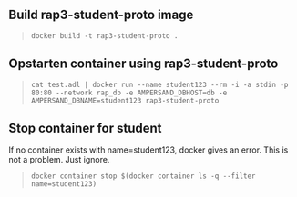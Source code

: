 
## Build rap3-student-proto image
> `docker build -t rap3-student-proto .`

## Opstarten container using rap3-student-proto
> `cat test.adl | docker run --name student123 --rm -i -a stdin -p 80:80 --network rap_db -e AMPERSAND_DBHOST=db -e AMPERSAND_DBNAME=student123 rap3-student-proto`

## Stop container for student
If no container exists with name=student123, docker gives an error. This is not a problem. Just ignore.
> `docker container stop $(docker container ls -q --filter name=student123)`

